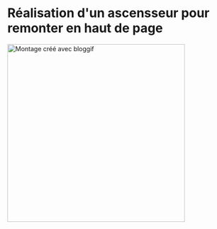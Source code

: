 # Réalisation d'un ascensseur pour remonter en haut de page


<img src="https://data.bloggif.com/distant/user/store/7/9/1/8/f300984f4e145e89566d5d0f95478197.gif" alt="Montage créé avec bloggif" width="400" />

